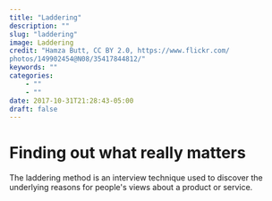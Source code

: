 ```yaml
---
title: "Laddering"
description: ""
slug: "laddering"
image: Laddering
credit: "Hamza Butt, CC BY 2.0, https://www.flickr.com/photos/149902454@N08/35417844812/"
keywords: ""
categories:
    - ""
    - ""
date: 2017-10-31T21:28:43-05:00
draft: false
---
```

# Finding out what really matters

The laddering method is an interview technique used to discover the underlying reasons for people's views about a product or service.
